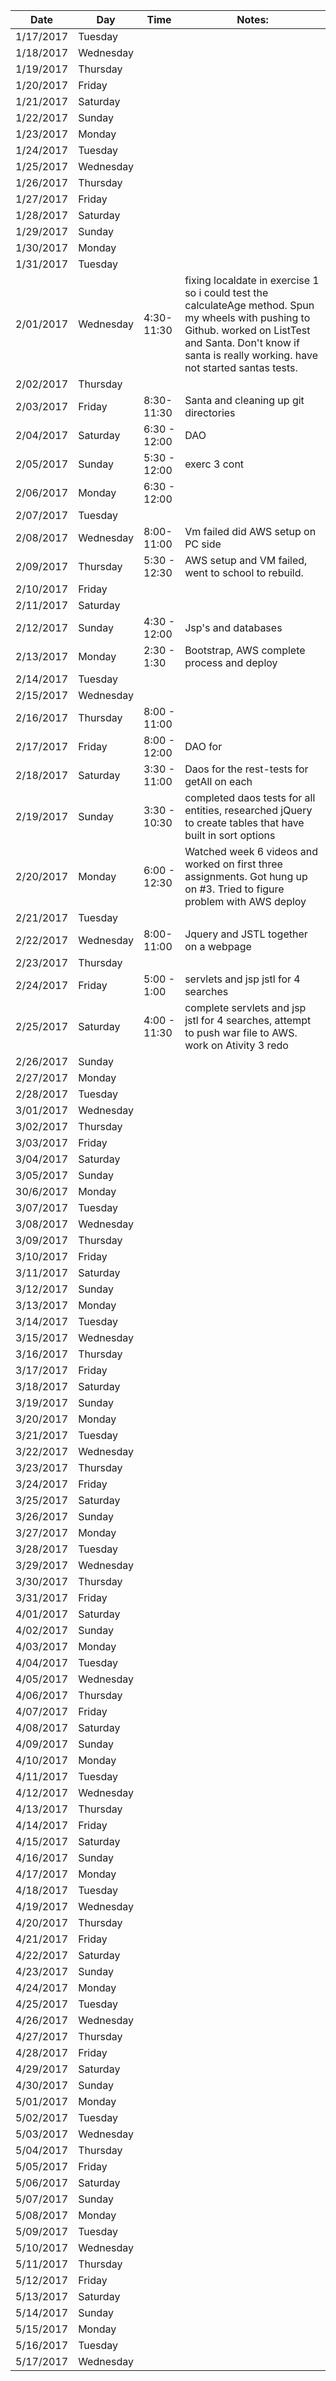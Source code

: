 | Date  | Day  |   Time    |   Notes:   |
|-----------------------------|------------------------------|---------------------|------------------------------------------------------------------|
|	1/17/2017	|	Tuesday	|		|		|  
|	1/18/2017	|	Wednesday	|		|		|
|	1/19/2017	|	Thursday	|		|		|
|	1/20/2017	|	Friday	|		|		|
|	1/21/2017	|	Saturday	|		|		|
|	1/22/2017	|	Sunday	|		|		|
|	1/23/2017	|	Monday	|		|		|
|	1/24/2017	|	Tuesday	|		|		|
|	1/25/2017	|	Wednesday	|		|		|
|	1/26/2017	|	Thursday	|		|		|
|	1/27/2017	|	Friday	|		|		|
|	1/28/2017	|	Saturday	|		|		|
|	1/29/2017	|	Sunday	|		|		|
|	1/30/2017	|	Monday	|		|		|
|	1/31/2017	|	Tuesday	|		|		|
|	2/01/2017	|	Wednesday	|4:30-11:30 		|fixing localdate in exercise 1 so i could test the calculateAge method.  Spun my wheels with pushing  to Github.  worked on ListTest and Santa.  Don't know if santa is really working.  have not started santas tests.		|
|	2/02/2017	|	Thursday	|		|		|
|	2/03/2017	|	Friday	| 8:30-11:30		|Santa and cleaning up git directories		|
|	2/04/2017	|	Saturday	|6:30 -  12:00		|DAO		|
|	2/05/2017	|	Sunday	|	5:30 - 12:00	|exerc 3 cont		|
|	2/06/2017	|	Monday	|6:30 -  12:00		|		|
|	2/07/2017	|	Tuesday	|		|		|
|	2/08/2017	|	Wednesday	|8:00-11:00		|Vm failed did AWS setup on PC side		|
|	2/09/2017	|	Thursday	|5:30 - 12:30		|AWS setup and VM failed, went to school to rebuild.|
|	2/10/2017	|	Friday	|		|		|
|	2/11/2017	|	Saturday	|		|		|
|	2/12/2017	|	Sunday	|4:30 - 12:00		|Jsp's and databases		|
|	2/13/2017	|	Monday	|2:30 - 1:30		|Bootstrap, AWS complete process and deploy |
|	2/14/2017	|	Tuesday	|		|		|
|	2/15/2017	|	Wednesday	|		|		|
|	2/16/2017	|	Thursday	|8:00 - 11:00		|		|
|	2/17/2017	|	Friday	|8:00 - 12:00		|DAO for 		|
|	2/18/2017	|	Saturday	|3:30 - 11:00		|Daos for the rest-tests for getAll on each		|
|	2/19/2017	|	Sunday	|3:30 - 10:30		|completed daos tests for all entities, researched jQuery to create tables that have built in sort options		|
|	2/20/2017	|	Monday	| 6:00 - 12:30		|Watched week 6 videos and worked on first three assignments.  Got hung up on #3.  Tried to figure problem with AWS deploy		|
|	2/21/2017	|	Tuesday	|		|		|
|	2/22/2017	|	Wednesday	|8:00-11:00		|Jquery and JSTL together on a webpage		|
|	2/23/2017	|	Thursday	|		|		|
|	2/24/2017	|	Friday	|5:00 - 1:00		|servlets and jsp jstl for 4 searches		|
|	2/25/2017	|	Saturday	|4:00 - 11:30		|complete servlets and jsp jstl for 4 searches, attempt to push war file to AWS. work on Ativity 3 redo		|
|	2/26/2017	|	Sunday	|		|		|
|	2/27/2017	|	Monday	|		|		|
|	2/28/2017	|	Tuesday	|		|		|
|	3/01/2017	|	Wednesday	|		|		|
|	3/02/2017	|	Thursday	|		|		|
|	3/03/2017	|	Friday	|		|		|
|	3/04/2017	|	Saturday	|		|		|
|	3/05/2017	|	Sunday	|		|		|
|	30/6/2017	|	Monday	|		|		|
|	3/07/2017	|	Tuesday	|		|		|
|	3/08/2017	|	Wednesday	|		|		|
|	3/09/2017	|	Thursday	|		|		|
|	3/10/2017	|	Friday	|		|		|
|	3/11/2017	|	Saturday	|		|		|
|	3/12/2017	|	Sunday	|		|		|
|	3/13/2017	|	Monday	|		|		|
|	3/14/2017	|	Tuesday	|		|		|
|	3/15/2017	|	Wednesday	|		|		|
|	3/16/2017	|	Thursday	|		|		|
|	3/17/2017	|	Friday	|		|		|
|	3/18/2017	|	Saturday	|		|		|
|	3/19/2017	|	Sunday	|		|		|
|	3/20/2017	|	Monday	|		|		|
|	3/21/2017	|	Tuesday	|		|		|
|	3/22/2017	|	Wednesday	|		|		|
|	3/23/2017	|	Thursday	|		|		|
|	3/24/2017	|	Friday	|		|		|
|	3/25/2017	|	Saturday	|		|		|
|	3/26/2017	|	Sunday	|		|		|
|	3/27/2017	|	Monday	|		|		|
|	3/28/2017	|	Tuesday	|		|		|
|	3/29/2017	|	Wednesday	|		|		|
|	3/30/2017	|	Thursday	|		|		|
|	3/31/2017	|	Friday	|		|		|
|	4/01/2017	|	Saturday	|		|		|
|	4/02/2017	|	Sunday	|		|		|
|	4/03/2017	|	Monday	|		|		|
|	4/04/2017	|	Tuesday	|		|		|
|	4/05/2017	|	Wednesday	|		|		|
|	4/06/2017	|	Thursday	|		|		|
|	4/07/2017	|	Friday	|		|		|
|	4/08/2017	|	Saturday	|		|		|
|	4/09/2017	|	Sunday	|		|		|
|	4/10/2017	|	Monday	|		|		|
|	4/11/2017	|	Tuesday	|		|		|
|	4/12/2017	|	Wednesday	|		|		|
|	4/13/2017	|	Thursday	|		|		|
|	4/14/2017	|	Friday	|		|		|
|	4/15/2017	|	Saturday	|		|		|
|	4/16/2017	|	Sunday	|		|		|
|	4/17/2017	|	Monday	|		|		|
|	4/18/2017	|	Tuesday	|		|		|
|	4/19/2017	|	Wednesday	|		|		|
|	4/20/2017	|	Thursday	|		|		|
|	4/21/2017	|	Friday	|		|		|
|	4/22/2017	|	Saturday	|		|		|
|	4/23/2017	|	Sunday	|		|		|
|	4/24/2017	|	Monday	|		|		|
|	4/25/2017	|	Tuesday	|		|		|
|	4/26/2017	|	Wednesday	|		|		|
|	4/27/2017	|	Thursday	|		|		|
|	4/28/2017	|	Friday	|		|		|
|	4/29/2017	|	Saturday	|		|		|
|	4/30/2017	|	Sunday	|		|		|
|	5/01/2017	|	Monday	|		|		|
|	5/02/2017	|	Tuesday	|		|		|
|	5/03/2017	|	Wednesday	|		|		|
|	5/04/2017	|	Thursday	|		|		|
|	5/05/2017	|	Friday	|		|		|
|	5/06/2017	|	Saturday	|		|		|
|	5/07/2017	|	Sunday	|		|		|
|	5/08/2017	|	Monday	|		|		|
|	5/09/2017	|	Tuesday	|		|		|
|	5/10/2017	|	Wednesday	|		|		|
|	5/11/2017	|	Thursday	|		|		|
|	5/12/2017	|	Friday	|		|		|
|	5/13/2017	|	Saturday	|		|		|
|	5/14/2017	|	Sunday	|		|		|
|	5/15/2017	|	Monday	|		|		|
|	5/16/2017	|	Tuesday	|		|		|
|	5/17/2017	|	Wednesday	|		|		|
